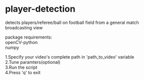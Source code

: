 # player-detection
detects players/referee/ball on football field from a general match broadcasting view

package requirements:  
openCV-python  
numpy  
  
1.Specify your video's complete path in 'path_to_video' variable  
2.Tune paramters(optional)  
3.Run the script   
4.Press 'q' to exit 
